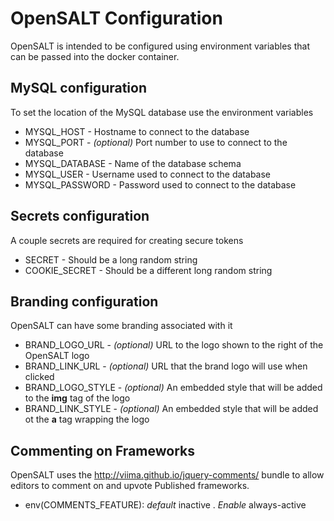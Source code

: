 OpenSALT Configuration
======================

OpenSALT is intended to be configured using environment variables that can be passed into the docker container.

MySQL configuration
-------------------
To set the location of the MySQL database use the environment variables

 - MYSQL_HOST - Hostname to connect to the database
 - MYSQL_PORT - *(optional)* Port number to use to connect to the database
 - MYSQL_DATABASE - Name of the database schema
 - MYSQL_USER - Username used to connect to the database
 - MYSQL_PASSWORD - Password used to connect to the database

Secrets configuration
---------------------

A couple secrets are required for creating secure tokens

 - SECRET - Should be a long random string
 - COOKIE_SECRET - Should be a different long random string

Branding configuration
----------------------

OpenSALT can have some branding associated with it

 - BRAND_LOGO_URL - *(optional)* URL to the logo shown to the right of the OpenSALT logo
 - BRAND_LINK_URL - *(optional)* URL that the brand logo will use when clicked
 - BRAND_LOGO_STYLE - *(optional)* An embedded style that will be added to the **img** tag of the logo
 - BRAND_LINK_STYLE - *(optional)* An embedded style that will be added ot the **a** tag wrapping the logo

Commenting on Frameworks
------------------------

OpenSALT uses the http://viima.github.io/jquery-comments/ bundle to allow editors to comment on and upvote Published 
frameworks.

 - env(COMMENTS_FEATURE): *default* inactive . *Enable* always-active
